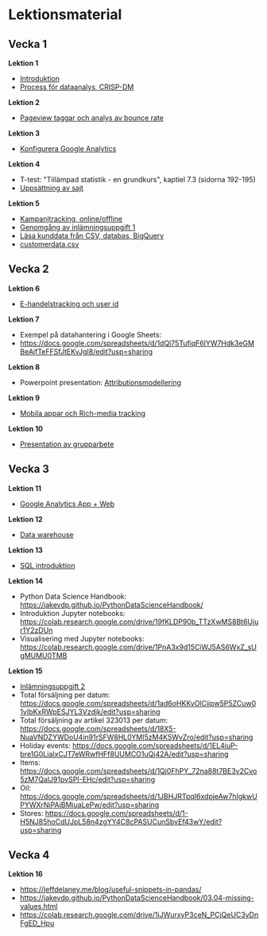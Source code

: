 # Lektionsmaterial

## Vecka 1

**Lektion 1**
- [Introduktion](introduktion.md)
- [Process för dataanalys, CRISP-DM](process.md)

**Lektion 2**
- [Pageview taggar och analys av bounce rate](steg1.md)

**Lektion 3**
- [Konfigurera Google Analytics](steg2.md)

**Lektion 4**
- T-test: "Tillämpad statistik - en grundkurs", kaptiel 7.3 (sidorna 192-195)
- [Uppsättning av sajt](testsite.md)

**Lektion 5**
- [Kampanjtracking, online/offline](steg3.md)
- [Genomgång av inlämningsuppgift 1](uppgift1.md)
- [Läsa kunddata från CSV, databas, BigQuery](crm_data.md)
- [customerdata.csv](customerdata.csv)

## Vecka 2

**Lektion 6**
- [E-handelstracking och user id](steg4.md)

**Lektion 7**
- Exempel på datahantering i Google Sheets: 
- https://docs.google.com/spreadsheets/d/1dQl75TufiqF6lYW7Hdk3eGMBeAjfTeFFSfJtEKvJgI8/edit?usp=sharing

**Lektion 8**
- Powerpoint presentation: [Attributionsmodellering](Attributionsmodellering.pdf) 

**Lektion 9**
- [Mobila appar och Rich-media tracking](steg5.md)

**Lektion 10**
- [Presentation av grupparbete](uppgift1.md)

## Vecka 3

**Lektion 11**
- [Google Analytics App + Web](ga_app_web.md)

**Lektion 12**
- [Data warehouse](datawarehouse.md)

**Lektion 13**
- [SQL introduktion](sql_introduktion.ipynb)

**Lektion 14**
- Python Data Science Handbook: https://jakevdp.github.io/PythonDataScienceHandbook/
- Introduktion Jupyter notebooks: https://colab.research.google.com/drive/19fKLDP90b_TTzXwMS8Bt6Ujur1Y2zDUn
- Visualisering med Jupyter notebooks: https://colab.research.google.com/drive/1PnA3x9d15CiWJ5AS6WxZ_sUgMUMU0TMB

**Lektion 15**
- [Inlämningsuppgift 2](uppgift2.md)
- Total försäljning per datum: https://docs.google.com/spreadsheets/d/1ad6oHKKvOlCiipw5P5ZCuw01vIbKxRWpESJYL3Vzdjk/edit?usp=sharing
- Total försäljning av artikel 323013 per datum: https://docs.google.com/spreadsheets/d/18X5-NuaVNDZYWDoU4in91rSFW8HL0YMI5zM4K5WvZro/edit?usp=sharing
- Holiday events: https://docs.google.com/spreadsheets/d/1EL4iuP-bre1G0LiaIxCJT7eWRwfHFf8UUMCO1uQj42A/edit?usp=sharing
 - Items: https://docs.google.com/spreadsheets/d/1Qj0FhPY_72na88t7BE3v2Cvo5zM7QalJ91pvSPI-EHc/edit?usp=sharing
 - Oil: https://docs.google.com/spreadsheets/d/1JBHJRTpqI6xdpjeAw7hIgkwUPYWXrNiPAiBMiuaLePw/edit?usp=sharing
 - Stores: https://docs.google.com/spreadsheets/d/1-H5NJ85hoCdUJpL58n4zgYY4C8cPASUCunSbvEf43wY/edit?usp=sharing


## Vecka 4

**Lektion 16**
- https://jeffdelaney.me/blog/useful-snippets-in-pandas/
- https://jakevdp.github.io/PythonDataScienceHandbook/03.04-missing-values.html
- https://colab.research.google.com/drive/1iJWurxyP3ceN_PCjQeUC3vDnFgED_Hpu

